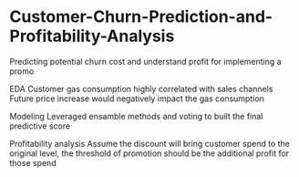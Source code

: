 # Customer-Churn-Prediction-and-Profitability-Analysis
Predicting potential churn cost and understand profit for implementing a promo

EDA
Customer gas consumption highly correlated with sales channels 
Future price increase would negatively impact the gas consumption

Modeling
Leveraged ensamble methods and voting to built the final predictive score

Profitability analysis
Assume the discount will bring customer spend to the original level, the threshold of promotion should be the additional profit for those spend
